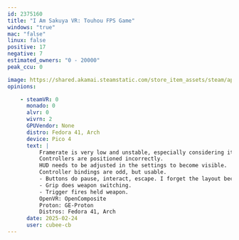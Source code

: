 ```yaml
---
id: 2375160
title: "I Am Sakuya VR: Touhou FPS Game"
windows: "true"
mac: "false"
linux: false
positive: 17
negative: 7
estimated_owners: "0 - 20000"
peak_ccu: 0

image: https://shared.akamai.steamstatic.com/store_item_assets/steam/apps/2375160/header.jpg?t=1684281089
opinions:

    - steamVR: 0
      monado: 0
      alvr: 0
      wivrn: 2
      GPUVendor: None
      distro: Fedora 41, Arch
      device: Pico 4
      text: |
          Framerate is very low and unstable, especially considering it's a DOOM engine game.
          Controllers are positioned incorrectly.
          HUD needs to be adjusted in the settings to become visible.
          Controller bindings are odd, but usable.
          - Buttons do pause, interact, escape. I forget the layout because it's odd.
          - Grip does weapon switching.
          - Trigger fires held weapon.
          OpenVR: OpenComposite
          Proton: GE-Proton
          Distros: Fedora 41, Arch
      date: 2025-02-24
      user: cubee-cb
---
```


